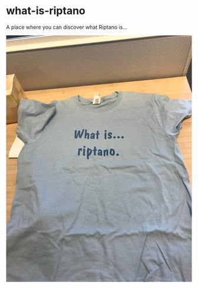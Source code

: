 # what-is-riptano
A place where you can discover what Riptano is...

![Full Test Harness](what-is-riptano.png)
